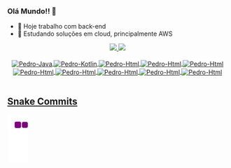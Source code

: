 ### Olá Mundo!!  👋


   - 🔭 Hoje trabalho com back-end
   - 🌱 Estudando soluções em cloud, principalmente AWS

<div align="center">
  <a href="https://github.com/phzanon">
  <img height="180em" src="https://github-readme-stats.vercel.app/api?username=phzanon&show_icons=true&theme=light&include_all_commits=true&count_private=false"/>
  <img height="180em" src="https://github-readme-stats.vercel.app/api/top-langs/?username=phzanon&layout=compact&langs_count=7&theme=light"/>
</div>

<div style="display: inline_block" align="center"><br>
  <img align="center" alt="Pedro-Java" height="30" width="40" src="https://cdn.jsdelivr.net/gh/devicons/devicon/icons/java/java-original-wordmark.svg">
  <img align="center" alt="Pedro-Kotlin" height="30" width="40" src="https://cdn.jsdelivr.net/gh/devicons/devicon/icons/kotlin/kotlin-original.svg">
  <img align="center" alt="Pedro-Html" height="30" width="40" src="https://cdn.jsdelivr.net/gh/devicons/devicon/icons/html5/html5-original.svg">
  <img align="center" alt="Pedro-Html" height="30" width="40" src="https://cdn.jsdelivr.net/gh/devicons/devicon/icons/typescript/typescript-plain.svg">
  <img align="center" alt="Pedro-Html" height="30" width="40" src="https://cdn.jsdelivr.net/gh/devicons/devicon/icons/mysql/mysql-plain-wordmark.svg">
  <img align="center" alt="Pedro-Html" height="30" width="40" src="https://cdn.jsdelivr.net/gh/devicons/devicon/icons/postgresql/postgresql-plain.svg">
  <img align="center" alt="Pedro-Html" height="30" width="40" src="https://cdn.jsdelivr.net/gh/devicons/devicon/icons/amazonwebservices/amazonwebservices-original.svg">
  <img align="center" alt="Pedro-Html" height="30" width="40" src="https://cdn.jsdelivr.net/gh/devicons/devicon/icons/apachekafka/apachekafka-original-wordmark.svg">
  <img align="center" alt="Pedro-Html" height="30" width="40" src="https://cdn.jsdelivr.net/gh/devicons/devicon/icons/spring/spring-original.svg">
  <img align="center" alt="Pedro-Html" height="30" width="40" src="https://cdn.jsdelivr.net/gh/devicons/devicon/icons/css3/css3-original.svg">
</div>


<br>

## Snake Commits
   ![snake gif](https://github.com/phzanon/phzanon/blob/output/github-contribution-grid-snake.gif)
